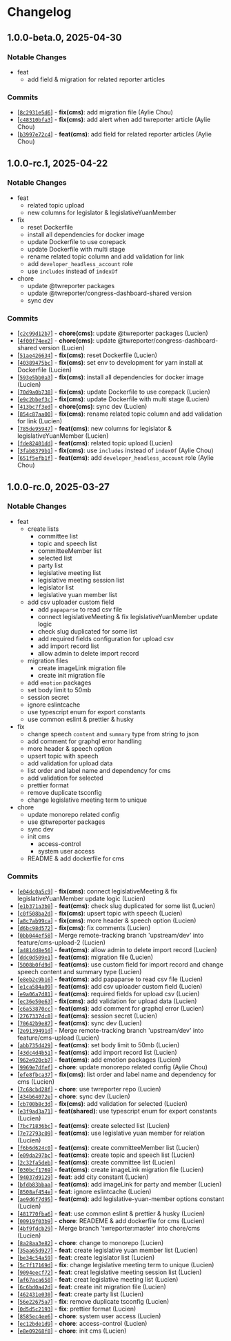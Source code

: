 # Changelog

## 1.0.0-beta.0, 2025-04-30

### Notable Changes

- feat
  - add field & migration for related reporter articles

### Commits

- [[`8c2931e5d6`](https://github.com/twreporter/congress-dashboard-monorepo/commit/8c2931e5d6)] - **fix(cms)**: add migration file (Aylie Chou)
- [[`c48310bfa3`](https://github.com/twreporter/congress-dashboard-monorepo/commit/c48310bfa3)] - **fix(cms)**: add alert when add twreporter article (Aylie Chou)
- [[`b3997e72c4`](https://github.com/twreporter/congress-dashboard-monorepo/commit/b3997e72c4)] - **feat(cms)**: add field for related reporter articles (Aylie Chou)

## 1.0.0-rc.1, 2025-04-22

### Notable Changes

- feat
  - related topic upload
  - new columns for legislator & legislativeYuanMember
- fix
  - reset Dockerfile
  - install all dependencies for docker image
  - update Dockerfile to use corepack
  - update Dockerfile with multi stage
  - rename related topic column and add validation for link
  - add `developer_headless_account` role
  - use `includes` instead of `indexOf`
- chore
  - update @twreporter packages
  - update @twreporter/congress-dashboard-shared version
  - sync dev

### Commits

- [[`c2c99d12b7`](https://github.com/twreporter/congress-dashboard-monorepo/commit/c2c99d12b7)] - **chore(cms)**: update @twreporter packages (Lucien)
- [[`4f00f74ee2`](https://github.com/twreporter/congress-dashboard-monorepo/commit/4f00f74ee2)] - **chore(cms)**: update @twreporter/congress-dashboard-shared version (Lucien)
- [[`51ae426634`](https://github.com/twreporter/congress-dashboard-monorepo/commit/51ae426634)] - **fix(cms)**: reset Dockerfile (Lucien)
- [[`40389475bc`](https://github.com/twreporter/congress-dashboard-monorepo/commit/40389475bc)] - **fix(cms)**: set env to development for yarn install at Dockerfile (Lucien)
- [[`593e5bb0a3`](https://github.com/twreporter/congress-dashboard-monorepo/commit/593e5bb0a3)] - **fix(cms)**: install all dependencies for docker image (Lucien)
- [[`70d9a0b738`](https://github.com/twreporter/congress-dashboard-monorepo/commit/70d9a0b738)] - **fix(cms)**: update Dockerfile to use corepack (Lucien)
- [[`e9c2bbef3c`](https://github.com/twreporter/congress-dashboard-monorepo/commit/e9c2bbef3c)] - **fix(cms)**: update Dockerfile with multi stage (Lucien)
- [[`413bc7f3ed`](https://github.com/twreporter/congress-dashboard-monorepo/commit/413bc7f3ed)] - **chore(cms)**: sync dev (Lucien)
- [[`854c87aa00`](https://github.com/twreporter/congress-dashboard-monorepo/commit/854c87aa00)] - **fix(cms)**: rename related topic column and add validation for link (Lucien)
- [[`785de95947`](https://github.com/twreporter/congress-dashboard-monorepo/commit/785de95947)] - **feat(cms)**: new columns for legislator & legislativeYuanMember (Lucien)
- [[`fde82401dd`](https://github.com/twreporter/congress-dashboard-monorepo/commit/fde82401dd)] - **feat(cms)**: related topic upload (Lucien)
- [[`3fab8379b1`](https://github.com/twreporter/congress-dashboard-monorepo/commit/3fab8379b1)] - **fix(cms)**: use `includes` instead of `indexOf` (Aylie Chou)
- [[`651f5efb1f`](https://github.com/twreporter/congress-dashboard-monorepo/commit/651f5efb1f)] - **feat(cms)**: add `developer_headless_account` role (Aylie Chou)

## 1.0.0-rc.0, 2025-03-27

### Notable Changes

- feat
  - create lists
    - committee list
    - topic and speech list
    - committeeMember list
    - selected list
    - party list
    - legislative meeting list
    - legislative meeting session list
    - legislator list
    - legislative yuan member list
  - add csv uploader custom field
    - add `papaparse` to read csv file
    - connect legislativeMeeting & fix legislativeYuanMember update logic
    - check slug duplicated for some list
    - add required fields configuration for upload csv
    - add import record list
    - allow admin to delete import record
  - migration files
    - create imageLink migration file
    - create init migration file
  - add `emotion` packages
  - set body limit to 50mb
  - session secret
  - ignore eslintcache
  - use typescript enum for export constants
  - use common eslint & prettier & husky
- fix
  - change speech `content` and `summary` type from string to json
  - add comment for graphql error handling
  - more header & speech option
  - upsert topic with speech
  - add validation for upload data
  - list order and label name and dependency for cms
  - add validation for selected
  - prettier format
  - remove duplicate tsconfig
  - change legislative meeting term to unique
- chore
  - update monorepo related config
  - use @twreporter packages
  - sync dev
  - init cms
    - access-control
    - system user access
  - README & add dockerfile for cms
### Commits

- [[`e04dc0a5c9`](https://github.com/twreporter/congress-dashboard-monorepo/commit/e04dc0a5c9)] - **fix(cms)**: connect legislativeMeeting & fix legislativeYuanMember update logic (Lucien)
- [[`e1b371a3b0`](https://github.com/twreporter/congress-dashboard-monorepo/commit/e1b371a3b0)] - **feat(cms)**: check slug duplicated for some list (Lucien)
- [[`c0f508ba2d`](https://github.com/twreporter/congress-dashboard-monorepo/commit/c0f508ba2d)] - **fix(cms)**: upsert topic with speech (Lucien)
- [[`a8c7ab99ca`](https://github.com/twreporter/congress-dashboard-monorepo/commit/a8c7ab99ca)] - **fix(cms)**: more header & speech option (Lucien)
- [[`d6bc98d572`](https://github.com/twreporter/congress-dashboard-monorepo/commit/d6bc98d572)] - **fix(cms)**: fix comments (Lucien)
- [[`0bb044ef58`](https://github.com/twreporter/congress-dashboard-monorepo/commit/0bb044ef58)] - Merge remote-tracking branch 'upstream/dev' into feature/cms-upload-2 (Lucien)
- [[`a4814d8e56`](https://github.com/twreporter/congress-dashboard-monorepo/commit/a4814d8e56)] - **feat(cms)**: allow admin to delete import record (Lucien)
- [[`ddc0d509e1`](https://github.com/twreporter/congress-dashboard-monorepo/commit/ddc0d509e1)] - **feat(cms)**: migration file (Lucien)
- [[`5008b0fd9d`](https://github.com/twreporter/congress-dashboard-monorepo/commit/5008b0fd9d)] - **feat(cms)**: use custom field for import record and change speech content and summary type (Lucien)
- [[`e8eb2c9b16`](https://github.com/twreporter/congress-dashboard-monorepo/commit/e8eb2c9b16)] - **feat(cms)**: add papaparse to read csv file (Lucien)
- [[`e1ca584a09`](https://github.com/twreporter/congress-dashboard-monorepo/commit/e1ca584a09)] - **feat(cms)**: add csv uploader custom field (Lucien)
- [[`e9a06a7d81`](https://github.com/twreporter/congress-dashboard-monorepo/commit/e9a06a7d81)] - **feat(cms)**: required fields for upload csv (Lucien)
- [[`ec36e50e63`](https://github.com/twreporter/congress-dashboard-monorepo/commit/ec36e50e63)] - **fix(cms)**: add validation for upload data (Lucien)
- [[`c6a53870cc`](https://github.com/twreporter/congress-dashboard-monorepo/commit/c6a53870cc)] - **feat(cms)**: add comment for graphql error (Lucien)
- [[`2767337dc8`](https://github.com/twreporter/congress-dashboard-monorepo/commit/2767337dc8)] - **feat(cms)**: session secret (Lucien)
- [[`70642b9e87`](https://github.com/twreporter/congress-dashboard-monorepo/commit/70642b9e87)] - **feat(cms)**: sync dev (Lucien)
- [[`2e9139491d`](https://github.com/twreporter/congress-dashboard-monorepo/commit/2e9139491d)] - Merge remote-tracking branch 'upstream/dev' into feature/cms-upload (Lucien)
- [[`abb735d429`](https://github.com/twreporter/congress-dashboard-monorepo/commit/abb735d429)] - **feat(cms)**: set body limit to 50mb (Lucien)
- [[`43dc4d4b51`](https://github.com/twreporter/congress-dashboard-monorepo/commit/43dc4d4b51)] - **feat(cms)**: add import record list (Lucien)
- [[`962e920cb7`](https://github.com/twreporter/congress-dashboard-monorepo/commit/962e920cb7)] - **feat(cms)**: add emotion packages (Lucien)
- [[`9969e7dfef`](https://github.com/twreporter/congress-dashboard-monorepo/commit/9969e7dfef)] - **chore**: update monorepo related config (Aylie Chou)
- [[`efe8fbca37`](https://github.com/twreporter/congress-dashboard-monorepo/commit/efe8fbca37)] - **fix(cms)**: list order and label name and dependency for cms (Lucien)
- [[`7c68cbd28f`](https://github.com/twreporter/congress-dashboard-monorepo/commit/7c68cbd28f)] - **chore**: use twreporter repo (Lucien)
- [[`434b64072e`](https://github.com/twreporter/congress-dashboard-monorepo/commit/434b64072e)] - **chore**: sync dev (Lucien)
- [[`cb700b8c3d`](https://github.com/twreporter/congress-dashboard-monorepo/commit/cb700b8c3d)] - **fix(cms)**: add validation for selected (Lucien)
- [[`e3f9ad3a71`](https://github.com/twreporter/congress-dashboard-monorepo/commit/e3f9ad3a71)] - **feat(shared)**: use typescript enum for export constants (Lucien)
- [[`7bc71836bc`](https://github.com/twreporter/congress-dashboard-monorepo/commit/7bc71836bc)] - **feat(cms)**: create selected list (Lucien)
- [[`7e72793c09`](https://github.com/twreporter/congress-dashboard-monorepo/commit/7e72793c09)] - **feat(cms)**: use legislative yuan member for relation (Lucien)
- [[`f6b6d624c0`](https://github.com/twreporter/congress-dashboard-monorepo/commit/f6b6d624c0)] - **feat(cms)**: create committeeMember list (Lucien)
- [[`e09da297bc`](https://github.com/twreporter/congress-dashboard-monorepo/commit/e09da297bc)] - **feat(cms)**: create topic and speech list (Lucien)
- [[`2c32fa5deb`](https://github.com/twreporter/congress-dashboard-monorepo/commit/2c32fa5deb)] - **feat(cms)**: create committee list (Lucien)
- [[`030bcf1769`](https://github.com/twreporter/congress-dashboard-monorepo/commit/030bcf1769)] - **feat(cms)**: create imageLink migration file (Lucien)
- [[`94037d9129`](https://github.com/twreporter/congress-dashboard-monorepo/commit/94037d9129)] - **feat**: add city constant (Lucien)
- [[`bfdb83bbaa`](https://github.com/twreporter/congress-dashboard-monorepo/commit/bfdb83bbaa)] - **feat(cms)**: add imageLink for party and member (Lucien)
- [[`8508af454e`](https://github.com/twreporter/congress-dashboard-monorepo/commit/8508af454e)] - **feat**: ignore eslintcache (Lucien)
- [[`ae9d6f7d95`](https://github.com/twreporter/congress-dashboard-monorepo/commit/ae9d6f7d95)] - **feat(cms)**: add legislative-yuan-member options constant (Lucien)
- [[`481770fba6`](https://github.com/twreporter/congress-dashboard-monorepo/commit/481770fba6)] - **feat**: use common eslint & prettier & husky (Lucien)
- [[`00919f03b9`](https://github.com/twreporter/congress-dashboard-monorepo/commit/00919f03b9)] - **chore**: READEME & add dockerfile for cms (Lucien)
- [[`4bf9fdcb29`](https://github.com/twreporter/congress-dashboard-monorepo/commit/4bf9fdcb29)] - Merge branch 'twreporter:master' into chore/cms (Lucien)
- [[`8a28aa3e82`](https://github.com/twreporter/congress-dashboard-monorepo/commit/8a28aa3e82)] - **chore**: change to monorepo (Lucien)
- [[`35aa65d927`](https://github.com/twreporter/congress-dashboard-monorepo/commit/35aa65d927)] - **feat**: create legislative yuan member list (Lucien)
- [[`be34c54a59`](https://github.com/twreporter/congress-dashboard-monorepo/commit/be34c54a59)] - **feat**: create legislator list (Lucien)
- [[`5c7f17169d`](https://github.com/twreporter/congress-dashboard-monorepo/commit/5c7f17169d)] - **fix**:  change legislative meeting term to unique (Lucien)
- [[`9094eecf72`](https://github.com/twreporter/congress-dashboard-monorepo/commit/9094eecf72)] - **feat**: creat legislative meeting session list (Lucien)
- [[`af67aca658`](https://github.com/twreporter/congress-dashboard-monorepo/commit/af67aca658)] - **feat**: creat legislative meeting list (Lucien)
- [[`6c6bd0a42d`](https://github.com/twreporter/congress-dashboard-monorepo/commit/6c6bd0a42d)] - **feat**: create init migration file (Lucien)
- [[`462431e030`](https://github.com/twreporter/congress-dashboard-monorepo/commit/462431e030)] - **feat**: create party list (Lucien)
- [[`56e22675a7`](https://github.com/twreporter/congress-dashboard-monorepo/commit/56e22675a7)] - **fix**: remove duplicate tsconfig (Lucien)
- [[`0d5d5c2193`](https://github.com/twreporter/congress-dashboard-monorepo/commit/0d5d5c2193)] - **fix**: prettier format (Lucien)
- [[`8585ec4ee6`](https://github.com/twreporter/congress-dashboard-monorepo/commit/8585ec4ee6)] - **chore**: system user access (Lucien)
- [[`ec12bde1d9`](https://github.com/twreporter/congress-dashboard-monorepo/commit/ec12bde1d9)] - **chore**: access-control (Lucien)
- [[`e8e09268f8`](https://github.com/twreporter/congress-dashboard-monorepo/commit/e8e09268f8)] - **chore**: init cms (Lucien)